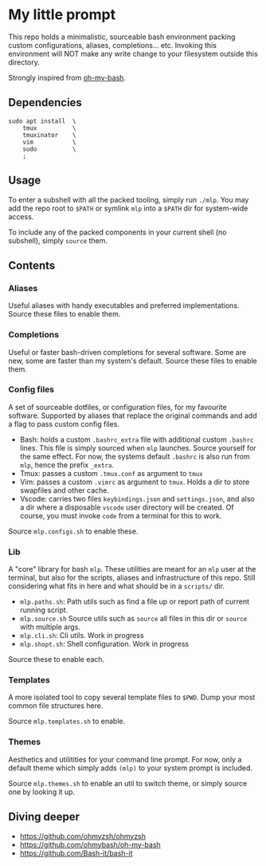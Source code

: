 # My little prompt 

This repo holds a minimalistic, sourceable bash environment packing custom configurations, aliases, completions... etc. Invoking this environment will NOT make any write change to your filesystem outside this directory.  

Strongly inspired from [oh-my-bash](https://github.com/ohmybash/oh-my-bash).


## Dependencies

```
sudo apt install  \
    tmux          \
    tmuxinator    \
    vim           \
    sudo          \
    ;
```

## Usage

To enter a subshell with all the packed tooling, simply run  `./mlp`. You may add the repo root to `$PATH` or symlink `mlp` into a `$PATH` dir for system-wide access.

To include any of the packed components in your current shell (no subshell), simply `source` them.

## Contents

### Aliases

Useful aliases with handy executables and preferred implementations. Source these files to enable them.

### Completions

Useful or faster bash-driven completions for several software. Some are new, some are faster than my system's default.  Source these files to enable them.

### Config files

A set of sourceable dotfiles, or configuration files, for my favourite software. Supported by aliases that replace the original commands and add a flag to pass custom config files.

- Bash: holds a custom `.bashrc_extra` file with additional custom `.bashrc` lines. This file is simply sourced when `mlp` launches. Source yourself for the same effect. For now, the systems default `.bashrc` is also run from `mlp`, hence the prefix `_extra`. 
- Tmux: passes a custom `.tmux.conf` as argument to `tmux` 
- Vim: passes a custom `.vimrc` as argument to `tmux`. Holds a dir to store swapfiles and other cache.
- Vscode: carries two files `keybindings.json` and `settings.json`, and also a dir where a disposable `vscode` user directory will be created. Of course, you must invoke `code` from a terminal for this to work. 

Source `mlp.configs.sh` to enable these.

### Lib

A "core" library for bash `mlp`. These utilities are meant for an `mlp` user at the terminal, but also for the scripts, aliases and infrastructure of this repo. Still considering what fits in here and what should be in a `scripts/` dir.

- `mlp.paths.sh`: Path utils such as find a file up or report path of current running script.
- `mlp.source.sh` Source utils such as `source` all files in this dir or `source` with multiple args.
- `mlp.cli.sh`: Cli utils. Work in progress
- `mlp.shopt.sh`: Shell configuration. Work in progress

Source these to enable each.

### Templates

A more isolated tool to copy several template files to `$PWD`. Dump your most common file structures here.

Source `mlp.templates.sh` to enable.

### Themes

Aesthetics and utilitities for your command line prompt. For now, only a default theme which simply adds `(mlp)` to your system prompt is included.

Source `mlp.themes.sh` to enable an util to switch theme, or simply source one by looking it up.

## Diving deeper

- https://github.com/ohmyzsh/ohmyzsh
- https://github.com/ohmybash/oh-my-bash
- https://github.com/Bash-it/bash-it
